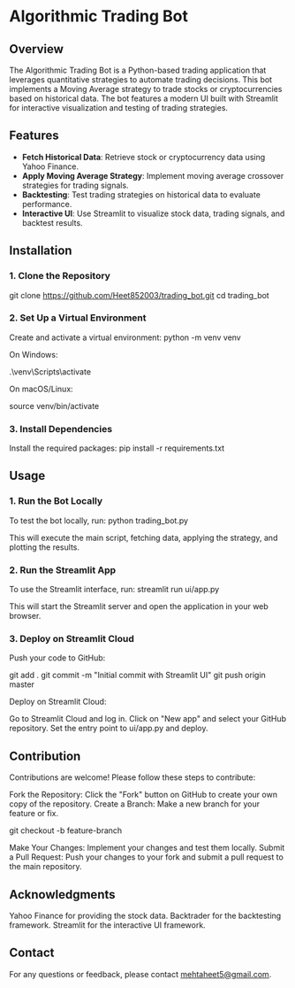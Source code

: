 # Algorithmic Trading Bot

## Overview

The Algorithmic Trading Bot is a Python-based trading application that leverages quantitative strategies to automate trading decisions. This bot implements a Moving Average strategy to trade stocks or cryptocurrencies based on historical data. The bot features a modern UI built with Streamlit for interactive visualization and testing of trading strategies.

## Features

- **Fetch Historical Data**: Retrieve stock or cryptocurrency data using Yahoo Finance.
- **Apply Moving Average Strategy**: Implement moving average crossover strategies for trading signals.
- **Backtesting**: Test trading strategies on historical data to evaluate performance.
- **Interactive UI**: Use Streamlit to visualize stock data, trading signals, and backtest results.

## Installation

### 1. Clone the Repository

git clone https://github.com/Heet852003/trading_bot.git
cd trading_bot

### 2. Set Up a Virtual Environment

Create and activate a virtual environment:
python -m venv venv

On Windows:

.\venv\Scripts\activate

On macOS/Linux:

source venv/bin/activate

### 3. Install Dependencies

Install the required packages:
pip install -r requirements.txt

## Usage

### 1. Run the Bot Locally

To test the bot locally, run:
python trading_bot.py

This will execute the main script, fetching data, applying the strategy, and plotting the results.

### 2. Run the Streamlit App

To use the Streamlit interface, run:
streamlit run ui/app.py

This will start the Streamlit server and open the application in your web browser.

### 3. Deploy on Streamlit Cloud

Push your code to GitHub:

git add .
git commit -m "Initial commit with Streamlit UI"
git push origin master

Deploy on Streamlit Cloud:

Go to Streamlit Cloud and log in.
Click on "New app" and select your GitHub repository.
Set the entry point to ui/app.py and deploy.

## Contribution
Contributions are welcome! Please follow these steps to contribute:

Fork the Repository: Click the "Fork" button on GitHub to create your own copy of the repository.
Create a Branch: Make a new branch for your feature or fix.

git checkout -b feature-branch

Make Your Changes: Implement your changes and test them locally.
Submit a Pull Request: Push your changes to your fork and submit a pull request to the main repository.


## Acknowledgments

Yahoo Finance for providing the stock data.
Backtrader for the backtesting framework.
Streamlit for the interactive UI framework.

## Contact
For any questions or feedback, please contact mehtaheet5@gmail.com.
